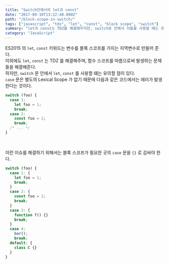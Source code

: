 ```yaml
---
title: "Switch안에서의 let과 const"
date: "2017-09-10T13:22:48.000Z"
path: "/block-scope-in-switch/"
tags: ["javascript", "tdz", "let", "const", "block scope", "switch"]
summary: "let과 const는 TDZ를 해결해주지만, switch문 안에서 이들를 사용할 때는 유의할 점이 있다."
category: "JavaScript"
---
```


ES2015 의 `let`, `const` 키워드는 변수를 블록 스코프를 가지는 지역변수로 만들어 준다.<br />
이외에도 `let`, `const` 는 TDZ 를 해결해주며, 함수 스코프를 따름으로써 발생하는 문제들을 해결해준다.<br />
하지만, `switch` 문 안에서 `let`, `const` 를 사용할 떄는 유의할 점이 있다.<br />
`case` 문은 별도의 Lexical Scope 가 없기 때문에 다음과 같은 코드에서는 에러가 발생한다는 것이다.

```js
switch (foo) {
  case 1:
    let foo = 1;
    break;
  case 2:
    const foo = 2;
    break;
  /* ... */
}
```

<br />

이런 이슈를 해결하기 위해서는 블록 스코프가 필요한 곳의 `case` 문을 `{}` 로 감싸야 한다.<br />

```js
switch (foo) {
  case 1: {
    let foo = 1;
    break;
  }
  case 2: {
    const foo = 2;
    break;
  }
  case 3: {
    function f() {}
    break;
  }
  case 4:
    bar();
    break;
  default: {
    class C {}
  }
}
```
